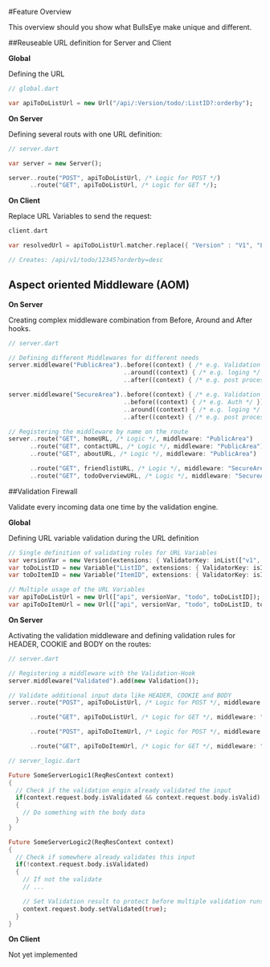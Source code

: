 #Feature Overview

This overview should you show what BullsEye make unique and different.

##Reuseable URL definition for Server and Client

**Global**

Defining the URL
```dart
// global.dart

var apiToDoListUrl = new Url("/api/:Version/todo/:ListID?:orderby");
```

**On Server**

Defining several routs with one URL definition:
```dart
// server.dart

var server = new Server();

server..route("POST", apiToDoListUrl, /* Logic for POST */)
      ..route("GET", apiToDoListUrl, /* Logic for GET */);
```

**On Client**

Replace URL Variables to send the request:
```dart
client.dart

var resolvedUrl = apiToDoListUrl.matcher.replace({ "Version" : "V1", "ListID" : 12345, "orderby": "desc" });

// Creates: /api/v1/todo/12345?orderby=desc
```

## Aspect oriented Middleware (AOM)

**On Server**

Creating complex middleware combination from Before, Around and After hooks.

```dart
// server.dart

// Defining different Middlewares for different needs
server.middleware("PublicArea")..before((context) { /* e.g. Validation */ })
                                ..around((context) { /* e.g. loging */ })
                                ..after((context) { /* e.g. post processing */ });

server.middleware("SecureArea")..before((context) { /* e.g. Validation */ })
								..before((context) { /* e.g. Auth */ })
                                ..around((context) { /* e.g. loging */ })
                                ..after((context) { /* e.g. post processing */ });

// Registering the middleware by name on the route
server..route("GET", homeURL, /* Logic */, middleware: "PublicArea")
      ..route("GET", contactURL, /* Logic */, middleware: "PublicArea")
      ..route("GET", aboutURL, /* Logic */, middleware: "PublicArea")

      ..route("GET", friendlistURL, /* Logic */, middleware: "SecureArea")
      ..route("GET", todoOverviewURL, /* Logic */, middleware: "SecureArea");

```

##Validation Firewall

Validate every incoming data one time by the validation engine.

**Global**

Defining URL variable validation during the URL definition

```dart
// Single definition of validating rules for URL Variables
var versionVar = new Version(extensions: { ValidatorKey: inList(["v1", "v2"]) }); // Allows only the two values "v1" and "v2"
var toDoListID = new Variable("ListID", extensions: { ValidatorKey: isInt }); // Allows only integer
var toDoItemID = new Variable("ItemID", extensions: { ValidatorKey: isInt }); // Allows only integer

// Multiple usage of the URL Variables
var apiToDoListUrl = new Url(["api", versionVar, "todo", toDoListID]); // e.g. api/v1/todo/12345
var apiToDoItemUrl = new Url(["api", versionVar, "todo", toDoListID, toDoItemID]); // e.g. api/v1/todo/12345/2345
```

**On Server**

Activating the validation middleware and defining validation rules for HEADER, COOKIE and BODY on the routes:
```dart
// server.dart

// Registering a middleware with the Validation-Hook
server.middleware("Validated").add(new Validation());

// Validate additional input data like HEADER, COOKIE and BODY
server..route("POST", apiToDoListUrl, /* Logic for POST */, middleware: "Validated", extensions: { BodyValidatorKey: isJSON, CookieValidatorKey: byKey({ "Auth": isInt }) }) // ABody must be JSON and Cookie "Auth" must have an int value (e.g. Session ID)

      ..route("GET", apiToDoListUrl, /* Logic for GET */, middleware: "Validated", extensions: { CookieValidatorKey: byKey({ "Auth": isInt }) });

      ..route("POST", apiToDoItemUrl, /* Logic for POST */, middleware: "Validated", extensions: { BodyValidatorKey: isJSON, CookieValidatorKey: byKey({ "Auth": isInt }) })

      ..route("GET", apiToDoItemUrl, /* Logic for GET */, middleware: "Validated", extensions: { CookieValidatorKey: byKey({ "Auth": isInt }) });
```

```dart
// server_logic.dart

Future SomeServerLogic1(ReqResContext context)
{
  // Check if the validation engin already validated the input
  if(context.request.body.isValidated && context.request.body.isValid)
  {
    // Do something with the body data
  }
}

Future SomeServerLogic2(ReqResContext context)
{
  // Check if somewhere already validates this input
  if(!context.request.body.isValidated)
  {
    // If not the validate
    // ...

    // Set Validation result to protect before multiple validation runs
    context.request.body.setValidated(true);
  }
}

```

**On Client**

Not yet implemented
